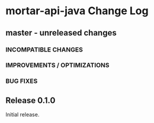 # mortar-api-java Change Log

## master - unreleased changes

### INCOMPATIBLE CHANGES

### IMPROVEMENTS / OPTIMIZATIONS

### BUG FIXES

## Release 0.1.0

Initial release.
